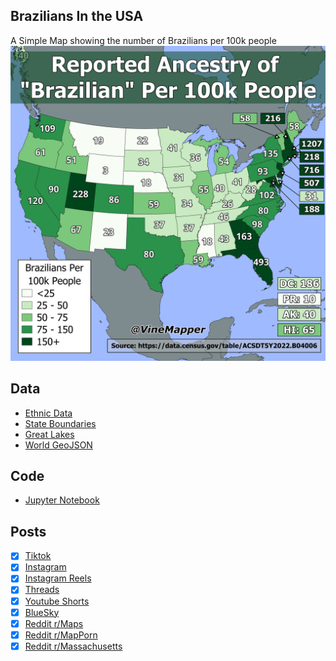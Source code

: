 ## Brazilians In the USA
A Simple Map showing the number of Brazilians per 100k people
![Map](Brazilians_in_USA.png)

## Data
* [Ethnic Data](https://data.census.gov/table/ACSDT5Y2022.B04006?q=People%20Reporting%20Ancestry&g=010XX00US$0400000)
* [State Boundaries](https://www.census.gov/geographies/mapping-files/time-series/geo/carto-boundary-file.html)
* [Great Lakes](https://usicecenter.gov/Products/GreatLakesData)
* [World GeoJSON](https://public.opendatasoft.com/explore/dataset/world-administrative-boundaries/export/?flg=en-us)

## Code
* [Jupyter Notebook](FormatData.ipynb)

## Posts
- [x] [Tiktok](https://www.tiktok.com/@vinemapper/video/7446268386775944490)
- [x] [Instagram](https://www.instagram.com/p/DDhs6rxPyRQ/)
- [x] [Instagram Reels](https://www.instagram.com/reel/DDizK6pJRp_/)
- [x] [Threads](https://www.threads.net/@vinemapper/post/DDhs7a6v8H2)
- [x] [Youtube Shorts](https://youtube.com/shorts/s6IPFurG0BU)
- [x] [BlueSky](https://bsky.app/profile/vinemapper.bsky.social/post/3ld7bywo74c2z)
- [x] [Reddit r/Maps](https://www.reddit.com/r/Maps/comments/1hdh3l6/brazilians_per_us_state/)
- [x] [Reddit r/MapPorn](https://www.reddit.com/r/MapPorn/comments/1hdh36v/brazilians_per_us_state/)
- [x] [Reddit r/Massachusetts](https://www.reddit.com/r/massachusetts/comments/1hdpzd9/brazilians_per_us_state/)
